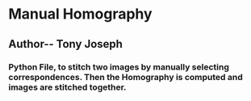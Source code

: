 # Manual Homography
## Author-- Tony Joseph
### Python File, to stitch two images by manually selecting correspondences. Then the Homography is computed and images are stitched together.
